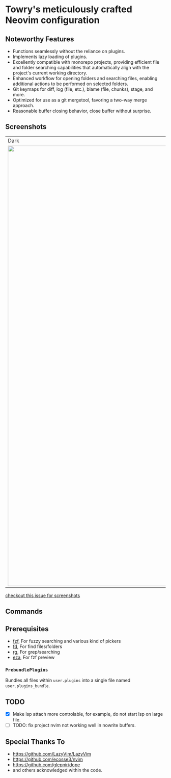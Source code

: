 # Towry's meticulously crafted Neovim configuration

## Noteworthy Features

- Functions seamlessly without the reliance on plugins.
- Implements lazy loading of plugins.
- Excellently compatible with monorepo projects, providing efficient file and folder searching capabilities that automatically align with the project's current working directory.
- Enhanced workflow for opening folders and searching files, enabling additional actions to be performed on selected folders.
- Git keymaps for diff, log (file, etc.), blame (file, chunks), stage, and more.
- Optimized for use as a git mergetool, favoring a two-way merge approach.
- Reasonable buffer closing behavior, close buffer without surprise.

## Screenshots

<table>
  <tr>
    <td>Dark</td>
    <td>Light</td>
  </tr>
  <tr>
    <td><img width="1382" src="https://github.com/towry/nvim/assets/8279858/904350b0-6a15-454d-9031-8f703ee1d976" />

</td>
    <td> <img width="1382" src="https://github.com/towry/nvim/assets/8279858/a2cb1ba5-8091-483f-b248-f46776fd69e4" />

</td>
  </tr>
</table>

<a href="https://github.com/towry/nvim/issues/26">checkout this issue for
screenshots</a>

## Commands

## Prerequisites

- [fzf](https://github.com/junegunn/fzf), For fuzzy searching and various kind
  of pickers
- [fd](https://github.com/sharkdp/fd), For find files/folders
- [rg](https://github.com/BurntSushi/ripgrep), For grep/searching
- [eza](https://github.com/eza-community/eza), For fzf preview

### `PrebundlePlugins`

Bundles all files within `user.plugins` into a single file named `user.plugins_bundle`.

## TODO

- [x] Make lsp attach more controlable, for example, do not start lsp on large file.
- [ ] TODO: fix project nvim not working well in nowrite buffers.

## Special Thanks To

- https://github.com/LazyVim/LazyVim
- https://github.com/ecosse3/nvim
- https://github.com/glepnir/dope
- and others acknowledged within the code.

